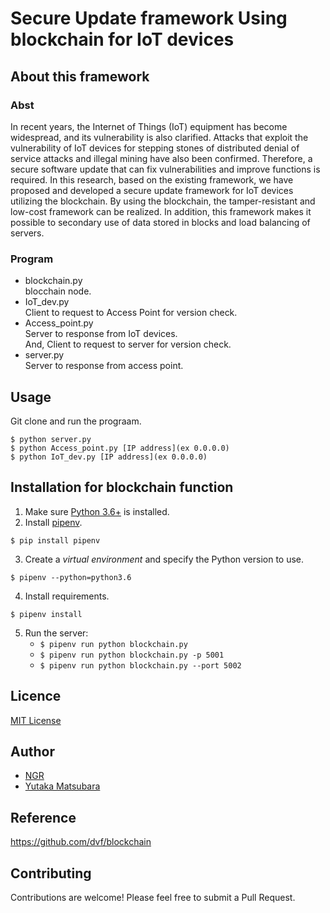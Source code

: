 # Secure Update framework Using blockchain for IoT devices 

## About this framework
### Abst
In recent years, the Internet of Things (IoT) equipment has become widespread, and its vulnerability is also clarified.
Attacks that exploit the vulnerability of IoT devices for stepping stones of distributed denial of service attacks and illegal mining have also been confirmed.
Therefore, a secure software update that can fix vulnerabilities and improve functions is required.
In this research, based on the existing framework, we have proposed and developed a secure update framework for IoT devices utilizing the blockchain.
By using the blockchain, the tamper-resistant and low-cost framework can be realized.
In addition, this framework makes it possible to secondary use of data stored in blocks and load balancing of servers.

### Program
- blockchain.py   
   blocchain node.   
- IoT_dev.py   
   Client to request to Access Point for version check.   
- Access_point.py   
   Server to response from IoT devices.   
   And, Client to request to server for version check.
- server.py   
   Server to response from access point.  

## Usage
Git clone and run the prograam.   
```
$ python server.py    
$ python Access_point.py [IP address](ex 0.0.0.0)
$ python IoT_dev.py [IP address](ex 0.0.0.0)  
```

## Installation for blockchain function

1. Make sure [Python 3.6+](https://www.python.org/downloads/) is installed. 
2. Install [pipenv](https://github.com/kennethreitz/pipenv). 

```
$ pip install pipenv 
```

3. Create a _virtual environment_ and specify the Python version to use. 

```
$ pipenv --python=python3.6
```

4. Install requirements.  

```
$ pipenv install 
``` 

5. Run the server:
    * `$ pipenv run python blockchain.py` 
    * `$ pipenv run python blockchain.py -p 5001`
    * `$ pipenv run python blockchain.py --port 5002`
    

## Licence
[MIT License](https://github.com/ertlnagoya/blockchain/blob/master/LICENSE)

## Author
* [NGR](https://github.com/KeigoNagara)   
* [Yutaka Matsubara](https://github.com/YutakaMatsubara)    

## Reference
https://github.com/dvf/blockchain

## Contributing

Contributions are welcome! Please feel free to submit a Pull Request.

